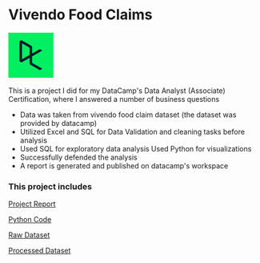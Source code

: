 # Vivendo Food Claims 
<img src="DataCamp.png" alt="DataCamp" width="90" height="90"/>

This is a project I did for my DataCamp's Data Analyst (Associate) Certification, where I answered a number of business questions

- Data was taken from vivendo food claim dataset (the dataset was provided by datacamp)
- Utilized Excel and SQL for Data Validation and cleaning tasks before analysis
- Used SQL for exploratory data analysis Used Python for visualizations
- Successfully defended the analysis
- A report is generated and published on datacamp's workspace

### This project includes

[Project Report](https://github.com/SadafTariq/VivendoFoodClaims/blob/main/Report.pdf)

[Python Code](https://github.com/SadafTariq/VivendoFoodClaims/blob/main/Code.ipynb)

[Raw Dataset](https://github.com/SadafTariq/VivendoFoodClaims/blob/main/Claims(RawDataset).csv)

[Processed Dataset](https://github.com/SadafTariq/VivendoFoodClaims/blob/main/Claims(AfterDataCleaning).csv)



